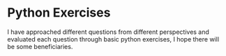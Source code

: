 # Python Exercises

I have approached different questions from different perspectives and evaluated each question through basic python exercises, I hope there will be some beneficiaries.
